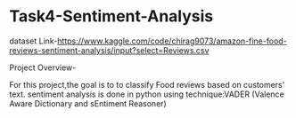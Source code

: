 # Task4-Sentiment-Analysis
dataset Link-https://www.kaggle.com/code/chirag9073/amazon-fine-food-reviews-sentiment-analysis/input?select=Reviews.csv
 
 Project Overview-
 
For this project,the goal is to to classify Food reviews based on customers' text.
sentiment analysis is done in python using technique:VADER (Valence Aware Dictionary and sEntiment Reasoner) 
